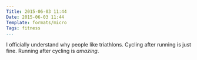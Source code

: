```yaml
---
Title: 2015-06-03 11:44
Date: 2015-06-03 11:44
Template: formats/micro
Tags: fitness
...
```


I officially understand why people like triathlons. Cycling after running is
just fine. Running after cycling is *amazing*.
